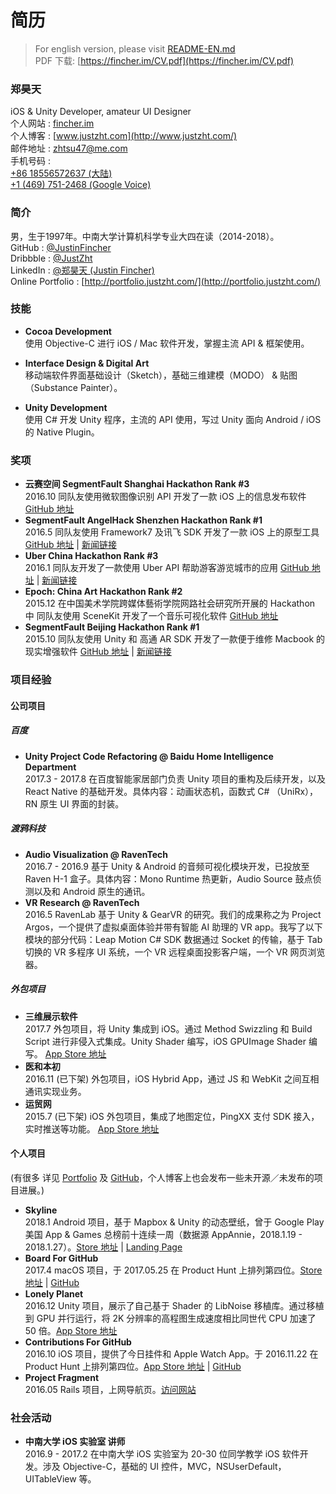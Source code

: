 # 简历

> For english version, please visit [README-EN.md](README-EN.md)  
> PDF 下载: [https://fincher.im/CV.pdf](https://fincher.im/CV.pdf)

### 郑昊天
iOS & Unity Developer, amateur UI Designer  
个人网站 : [fincher.im](https://fincher.im/)  
个人博客 : [www.justzht.com](http://www.justzht.com/)  
邮件地址 : [zhtsu47@me.com](mailto:zhtsu47@me.com)   
手机号码 :   
[+86 18556572637 (大陆)](tel:+86-185-5657-2637)  
[+1 (469) 751-2468 (Google Voice)](tel:+1-469-751-2468)  

### 简介
男，生于1997年。中南大学计算机科学专业大四在读（2014-2018）。  
GitHub : [@JustinFincher](https://github.com/JustinFincher)  
Dribbble : [@JustZht](https://dribbble.com/JustZht)  
LinkedIn : [@郑昊天 (Justin Fincher)](https://www.linkedin.com/in/昊天-郑-6ba0b0b2/)  
Online Portfolio : [http://portfolio.justzht.com/](http://portfolio.justzht.com/)  

### 技能  
- **Cocoa Development**  
使用 Objective-C 进行 iOS / Mac 软件开发，掌握主流 API & 框架使用。  

- **Interface Design & Digital Art**  
移动端软件界面基础设计（Sketch），基础三维建模（MODO） & 贴图（Substance Painter）。  

- **Unity Development**  
使用 C# 开发 Unity 程序，主流的 API 使用，写过 Unity 面向 Android / iOS 的 Native Plugin。  

### 奖项    
- **云赛空间 SegmentFault Shanghai Hackathon Rank #3**    
2016.10 同队友使用微软图像识别 API 开发了一款 iOS 上的信息发布软件 [GitHub 地址](https://github.com/hACKbUSTER/ConnectPlusPlus)    
- **SegmentFault AngelHack Shenzhen Hackathon Rank #1**    
2016.5 同队友使用 Framework7 及讯飞 SDK 开发了一款 iOS 上的原型工具 [GitHub 地址](https://github.com/hACKbUSTER/ProjectDaVinci) | [新闻链接](https://segmentfault.com/a/1190000005656846)  
- **Uber China Hackathon  Rank #3**      
2016.1 同队友开发了一款使用 Uber API 帮助游客游览城市的应用 [GitHub 地址](https://github.com/hACKbUSTER/UberGuide-iOS) | [新闻链接](https://segmentfault.com/a/1190000004372053)    
- **Epoch: China Art Hackathon Rank #2**  
2015.12 在中国美术学院跨媒体藝術学院网路社会研究所开展的 Hackathon 中 同队友使用 SceneKit 开发了一个音乐可视化软件 [GitHub 地址](https://github.com/hACKbUSTER/Renaissance)    
- **SegmentFault Beijing Hackathon Rank #1**  
2015.10 同队友使用 Unity 和 高通 AR SDK 开发了一款便于维修 Macbook 的现实增强软件 [GitHub 地址](https://github.com/hACKbUSTER/FixPlusPlus) | [新闻链接](https://segmentfault.com/a/1190000003920404)  

### 项目经验
#### 公司项目  
##### 百度
- **Unity Project Code Refactoring @ Baidu Home Intelligence Department**  
2017.3 - 2017.8 在百度智能家居部门负责 Unity 项目的重构及后续开发，以及 React Native 的基础开发。具体内容：动画状态机，函数式 C# （UniRx），RN 原生 UI 界面的封装。

##### 渡鸦科技
- **Audio Visualization @ RavenTech**   
2016.7 - 2016.9 基于 Unity & Android 的音频可视化模块开发，已投放至 Raven H-1 盒子。具体内容：Mono Runtime 热更新，Audio Source 鼓点侦测以及和 Android 原生的通讯。
- **VR Research @ RavenTech**   
2016.5 RavenLab 基于 Unity & GearVR 的研究。我们的成果称之为 Project Argos，一个提供了虚拟桌面体验并带有智能 AI 助理的 VR app。我写了以下模块的部分代码：Leap Motion C# SDK 数据通过 Socket 的传输，基于 Tab 切换的 VR 多程序 UI 系统，一个 VR 远程桌面投影客户端，一个 VR 网页浏览器。  

##### 外包项目
- **三维展示软件**  
2017.7 外包项目，将 Unity 集成到 iOS。通过 Method Swizzling 和 Build Script 进行非侵入式集成。Unity Shader 编写，iOS GPUImage Shader 编写。 [App Store 地址](https://itunes.apple.com/cn/app/%E7%95%AA%E5%8D%B0/id1289058317?mt=8)
- **医和本初**   
2016.11  (已下架) 外包项目，iOS Hybrid App，通过 JS 和 WebKit 之间互相通讯实现业务。  
- **运贸网**   
2015.7  (已下架) iOS 外包项目，集成了地图定位，PingXX 支付 SDK 接入，实时推送等功能。 [App Store 地址](https://itunes.apple.com/us/app/e-yun-da/id1017101878?l=zh&ls=1&mt=8)  

#### 个人项目
(有很多 详见 [Portfolio](http://portfolio.justzht.com/) 及 [GitHub](https://github.com/JustinFincher)，个人博客上也会发布一些未开源／未发布的项目进展。)  

- **Skyline**   
2018.1 Android 项目，基于 Mapbox & Unity 的动态壁纸，曾于 Google Play 美国 App & Games 总榜前十连续一周（数据源 AppAnnie，2018.1.19 - 2018.1.27）。[Store 地址](https://play.google.com/store/apps/details?id=com.JustZht.Skyline) | [Landing Page](https://justinfincher.github.io/ProjectSkylineLandingWebGL/)  
- **Board For GitHub**   
2017.4 macOS 项目，于 2017.05.25 在 Product Hunt 上排列第四位。[Store 地址](https://justinfincher.github.io/BoardForGitHub-Landing/) | [GitHub](https://github.com/JustinFincher/BoardForGitHub)
- **Lonely Planet**   
2016.12 Unity 项目，展示了自己基于 Shader 的 LibNoise 移植库。通过移植到 GPU 并行运行，将 2K 分辨率的高程图生成速度相比同世代 CPU 加速了 50 倍。[App Store 地址](https://itunes.apple.com/cn/app/lonely-planet-procedurally/id1177530091?mt=8)
- **Contributions For GitHub**   
2016.10 iOS 项目，提供了今日挂件和 Apple Watch App。于 2016.11.22 在 Product Hunt 上排列第四位。[App Store 地址](https://itunes.apple.com/us/app/contributions-for-github/id1153432612?mt=8) | [GitHub](https://github.com/JustinFincher/GitHubContributionsiOS)
- **Project Fragment**   
2016.05 Rails 项目，上网导航页。[访问网站](http://start.justzht.com/boarding/1)

### 社会活动
- **中南大学 iOS 实验室 讲师**   
2016.9 - 2017.2 在中南大学 iOS 实验室为 20-30 位同学教学 iOS 软件开发。涉及 Objective-C，基础的 UI 控件，MVC，NSUserDefault，UITableView 等。

